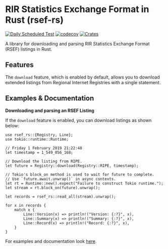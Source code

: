 # RIR Statistics Exchange Format in Rust (rsef-rs)
[![Daily Scheduled Test](https://github.com/DevQps/rsef-rs/workflows/Scheduled/badge.svg)](https://github.com/DevQps/rsef-rs)
[![codecov](https://codecov.io/gh/DevQps/rsef-rs/branch/master/graph/badge.svg)](https://codecov.io/gh/DevQps/rsef-rs)
[![Crates](https://img.shields.io/crates/v/rsef_rs.svg)](https://crates.io/crates/rsef-rs)

A library for downloading and parsing RIR Statistics Exchange Format (RSEF) listings in Rust.

## Features
The `download` feature, which is enabled by default, allows you to download extended listings from Regional Internet Registries with a single statement.

## Examples & Documentation
**Downloading and parsing an RSEF Listing**

If the `download` feature is enabled, you can download listings as shown below:

```
use rsef_rs::{Registry, Line};
use tokio::runtime::Runtime;

// Friday 1 February 2019 21:22:48
let timestamp = 1_549_056_168;

// Download the listing from RIPE.
let future = Registry::download(Registry::RIPE, timestamp);

// Tokio's block_on method is used to wait for future to complete.
// Use `future.await.unwrap()` in async contexts.
let rt = Runtime::new().expect("Failure to construct Tokio runtime.");
let stream = rt.block_on(future).unwrap();

let records = rsef_rs::read_all(stream).unwrap();

for x in records {
    match x {
        Line::Version(x) => println!("Version: {:?}", x),
        Line::Summary(x) => println!("Summary: {:?}", x),
        Line::Record(x) => println!("Record: {:?}", x),
    }
}
```

For examples and documentation look [here](https://docs.rs/rsef-rs/).